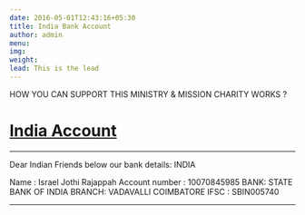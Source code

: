 ```yaml
---
date: 2016-05-01T12:43:16+05:30
title: India Bank Account
author: admin
menu: 
img: 
weight: 
lead: This is the lead 
---
```

HOW YOU CAN SUPPORT THIS MINISTRY & MISSION CHARITY WORKS ?
 
 <a href="http://www.israelrajappah.com/indiaac"><h1>India Account</a></h1>  
 
-----------------------------------------------------------------------------------------------------------------------
Dear Indian Friends below our bank details:
INDIA  

Name : Israel Jothi Rajappah
Account number : 10070845985
BANK: STATE BANK OF INDIA
BRANCH: VADAVALLI COIMBATORE
IFSC : SBIN005740

-------------------------------------------------------------------------------------------------------------------